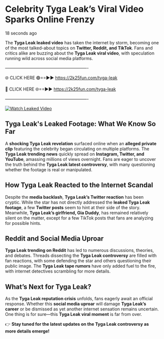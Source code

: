 # Celebrity Tyga Leak’s Viral Video Sparks Online Frenzy

18 seconds ago

The **Tyga Leak leaked video** has taken the internet by storm, becoming one of the most talked-about topics on **Twitter, Reddit, and TikTok**. Fans and critics alike are buzzing about the **Tyga Leak viral video**, with speculation running wild across social media platforms.

———————————————————-

🌐 CLICK HERE 🟢==►► https://2k25fun.com/tyga-leak

🔴 CLICK HERE 🌐==►► https://2k25fun.com/tyga-leak

———————————————————-

[![Watch Leaked Video](https://miro.medium.com/v2/resize:fit:828/format:webp/1*cilzJN44JGOrTw9NJCrNHA.gif "Watch Leaked Video")](https://2k25fun.com/tyga-leak)

## **Tyga Leak's Leaked Footage: What We Know So Far**  
A **shocking Tyga Leak revelation** surfaced online when an **alleged private clip** featuring the celebrity began circulating on multiple platforms. The **Tyga Leak trending news** quickly spread on **Instagram, Twitter, and YouTube**, amassing millions of views overnight. Fans are eager to uncover the truth behind the **Tyga Leak latest controversy**, with many questioning whether the footage is real or manipulated.  

## **How Tyga Leak Reacted to the Internet Scandal**  
Despite the **media backlash**, **Tyga Leak’s Twitter reaction** has been cryptic. While the star has not directly addressed the **leaked Tyga Leak footage**, a few **Twitter posts** seem to hint at their side of the story. Meanwhile, **Tyga Leak’s girlfriend, Gia Duddy**, has remained relatively silent on the matter, except for a few TikTok posts that fans are analyzing for possible hints.  

## **Reddit and Social Media Uproar**  
**Tyga Leak trending on Reddit** has led to numerous discussions, theories, and debates. Threads dissecting the **Tyga Leak controversy** are filled with fan reactions, with some defending the star and others questioning their public image. The **Tyga Leak tape rumors** have only added fuel to the fire, with internet detectives scrambling for more details.  

## **What’s Next for Tyga Leak?**  
As the **Tyga Leak reputation crisis** unfolds, fans eagerly await an official response. Whether this **social media uproar** will damage **Tyga Leak’s career** or be dismissed as yet another internet sensation remains uncertain. One thing is for sure—this **Tyga Leak viral moment** is far from over.  

👉 **Stay tuned for the latest updates on the Tyga Leak controversy as more details emerge!**  
